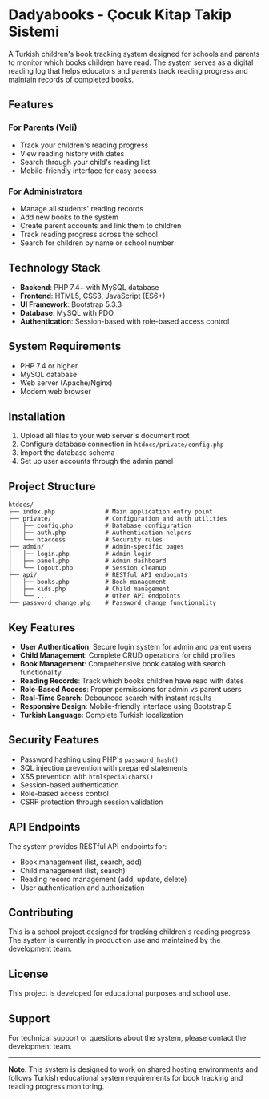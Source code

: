 # Dadyabooks - Çocuk Kitap Takip Sistemi

A Turkish children's book tracking system designed for schools and parents to monitor which books children have read. The system serves as a digital reading log that helps educators and parents track reading progress and maintain records of completed books.

## Features

### For Parents (Veli)
- Track your children's reading progress
- View reading history with dates
- Search through your child's reading list
- Mobile-friendly interface for easy access

### For Administrators
- Manage all students' reading records
- Add new books to the system
- Create parent accounts and link them to children
- Track reading progress across the school
- Search for children by name or school number

## Technology Stack

- **Backend**: PHP 7.4+ with MySQL database
- **Frontend**: HTML5, CSS3, JavaScript (ES6+)
- **UI Framework**: Bootstrap 5.3.3
- **Database**: MySQL with PDO
- **Authentication**: Session-based with role-based access control

## System Requirements

- PHP 7.4 or higher
- MySQL database
- Web server (Apache/Nginx)
- Modern web browser

## Installation

1. Upload all files to your web server's document root
2. Configure database connection in `htdocs/private/config.php`
3. Import the database schema
4. Set up user accounts through the admin panel

## Project Structure

```
htdocs/
├── index.php              # Main application entry point
├── private/               # Configuration and auth utilities
│   ├── config.php         # Database configuration
│   ├── auth.php           # Authentication helpers
│   └── htaccess           # Security rules
├── admin/                 # Admin-specific pages
│   ├── login.php          # Admin login
│   ├── panel.php          # Admin dashboard
│   └── logout.php         # Session cleanup
├── api/                   # RESTful API endpoints
│   ├── books.php          # Book management
│   ├── kids.php           # Child management
│   └── ...                # Other API endpoints
└── password_change.php    # Password change functionality
```

## Key Features

- **User Authentication**: Secure login system for admin and parent users
- **Child Management**: Complete CRUD operations for child profiles
- **Book Management**: Comprehensive book catalog with search functionality
- **Reading Records**: Track which books children have read with dates
- **Role-Based Access**: Proper permissions for admin vs parent users
- **Real-Time Search**: Debounced search with instant results
- **Responsive Design**: Mobile-friendly interface using Bootstrap 5
- **Turkish Language**: Complete Turkish localization

## Security Features

- Password hashing using PHP's `password_hash()`
- SQL injection prevention with prepared statements
- XSS prevention with `htmlspecialchars()`
- Session-based authentication
- Role-based access control
- CSRF protection through session validation

## API Endpoints

The system provides RESTful API endpoints for:
- Book management (list, search, add)
- Child management (list, search)
- Reading record management (add, update, delete)
- User authentication and authorization

## Contributing

This is a school project designed for tracking children's reading progress. The system is currently in production use and maintained by the development team.

## License

This project is developed for educational purposes and school use.

## Support

For technical support or questions about the system, please contact the development team.

---

**Note**: This system is designed to work on shared hosting environments and follows Turkish educational system requirements for book tracking and reading progress monitoring.